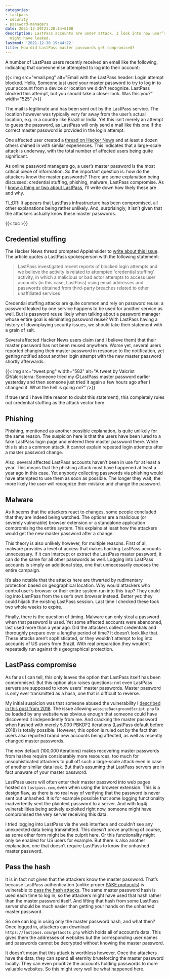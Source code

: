 ```yaml
---
categories:
- lastpass
- security
- password-managers
date: 2021-12-29T23:20:14+0100
description: LastPass accounts are under attack. I look into how user’s master passwords
  might have leaked.
lastmod: '2021-12-30 19:44:22'
title: How did LastPass master passwords get compromised?
---
```


A number of LastPass users recently received an email like the following, indicating that someone else attempted to log into their account:

{{< img src="email.png" alt="Email with the LastPass header: Login attempt blocked. Hello, Someone just used your master password to try to log in to your account from a device or location we didn't recognize. LastPass blocked this attempt, but you should take a closer look. Was this you?" width="525" />}}

The mail is legitimate and has been sent out by the LastPass service. The location however was typically very far away from the user’s actual location, e.g. in a country like Brazil or India. Yet this isn’t merely an attempt to guess the password, as LastPass will only send a mail like this one if the correct master password is provided in the login attempt.

One affected user created a [thread on Hacker News](https://news.ycombinator.com/item?id=29705957) and at least a dozen others chimed in with similar experiences. This indicates that a large-scale attack is underway, with the total number of affected users being quite significant.

As online password managers go, a user’s master password is the most critical piece of information. So the important question is: how do the attackers know the master passwords? There are some explanation being discussed: credential stuffing, phishing, malware, LastPass compromise. As I [know a thing or two about LastPass](/categories/lastpass/), I’ll write down how likely these are and why.

TL;DR: It appears that LastPass infrastructure has been compromised, all other explanations being rather unlikely. And, surprisingly, it isn’t given that the attackers actually know these master passwords.

{{< toc >}}

## Credential stuffing

The Hacker News thread prompted AppleInsider to [write about this issue](https://appleinsider.com/articles/21/12/28/lastpass-master-passwords-may-have-been-compromised). The article quotes a LastPass spokesperson with the following statement:

> LastPass investigated recent reports of blocked login attempts and we believe the activity is related to attempted 'credential stuffing' activity, in which a malicious or bad actor attempts to access user accounts (in this case, LastPass) using email addresses and passwords obtained from third-party breaches related to other unaffiliated services

Credential stuffing attacks are quite common and rely on password reuse: a password leaked by one service happens to be used for another service as well. But is password reuse likely when talking about a password manager whose entire goal is eliminating password reuse? With LastPass having a history of downplaying security issues, we should take their statement with a grain of salt.

Several affected Hacker News users claim (and I believe them) that their master password has not been reused anywhere. Worse yet, several users reported changing their master password in response to the notification, yet getting notified about another login attempt with the new master password shortly afterwards.

{{< img src="tweet.png" width="582" alt="A tweet by Valcrist @Valcristerra: Someone tried my @LastPass master password earlier yesterday and then someone just tried it again a few hours ago after I changed it. What the hell is going on?" />}}

If true (and I have little reason to doubt this statement), this completely rules out credential stuffing as the attack vector here.

## Phishing

Phishing, mentioned as another possible explanation, is quite unlikely for the same reason. The suspicion here is that the users have been lured to a fake LastPass login page and entered their master password there. While this is also a common attack, it cannot explain repeated login attempts after a master password change.

Also, several affected LastPass accounts haven’t been in use for at least a year. This means that the phishing attack must have happened at least a year ago in this case. Yet anybody collecting passwords via phishing would have attempted to use them as soon as possible. The longer they wait, the more likely the user will recognize their mistake and change the password.

## Malware

As it seems that the attackers react to changes, some people concluded that they are indeed being watched. The options are a malicious (or severely vulnerable) browser extension or a standalone application compromising the entire system. This explains at least how the attackers would get the new master password after a change.

This theory is also unlikely however, for multiple reasons. First of all, malware provides a level of access that makes hacking LastPass accounts unnecessary. If it can intercept or extract the LastPass master password, it can do the same for all other passwords as well. Logging into LastPass accounts is simply an additional step, one that unnecessarily exposes the entire campaign.

It’s also notable that the attacks here are thwarted by rudimentary protection based on geographical location. Why would attackers who control user’s browser or their entire system run into this trap? They could log into LastPass from the user’s own browser instead. Better yet: they could hijack the existing LastPass session. Last time I checked these took two whole weeks to expire.

Finally, there is the question of timing. Malware can only steal a password when that password is used. Yet some affected accounts were abandoned, last used more than a year ago. Did the attackers collect credentials and thoroughly prepare over a lengthy period of time? It doesn’t look like that. These attacks aren’t sophisticated, or they wouldn’t attempt to log into accounts of US users from Brazil. With real preparation they wouldn’t repeatedly run against this geographical protection.

## LastPass compromise

As far as I can tell, this only leaves the option that LastPass itself has been compromised. But this option also raises questions: not even LastPass servers are supposed to know users’ master passwords. Master password is only ever transmitted as a hash, one that is difficult to reverse.

My initial suspicion was that someone abused the vulnerability I [described in this post from 2018](/2018/07/09/is-your-lastpass-data-really-safe-in-the-encrypted-online-vault/). The issue allowing `websiteBackgroundScript.php` to be loaded by any website was obvious enough that someone could have discovered it independently from me. And cracking the master password when hashed with merely 5,000 PBKDF2 iterations (LastPass default before 2018) is totally possible. However, this option is ruled out by the fact that users also reported brand new accounts being affected, as well as recently changed master passwords.

The new default (100,000 iterations) makes recovering master passwords from hashes require considerably more resources, too much for unsophisticated attackers to pull off such a large-scale attack even in case of another similar data leak. But that’s assuming that LastPass servers are in fact unaware of your master password.

LastPass users will often enter their master password into web pages hosted on `lastpass.com`, even when using the browser extension. This is a design flaw, as there is no real way of verifying that the password is never sent out unhashed. It is for example possible that some logging functionality inadvertently sent the plaintext password to a server. And with log4j vulnerabilities being actively exploited right now, someone might have compromised the very server receiving this data.

I tried logging into LastPass via the web interface and couldn’t see any unexpected data being transmitted. This doesn’t prove anything of course, as some other form might be the culprit here. Or this functionality might only be enabled for US users for example. But there is also another explanation, one that doesn’t require LastPass to know the unhashed master password.

## Pass the hash

It is in fact not given that the attackers know the master password. That’s because LastPass authentication (unlike proper [PAKE protocols](https://en.wikipedia.org/wiki/Password-authenticated_key_agreement)) is vulnerable to [pass the hash attacks](https://en.wikipedia.org/wiki/Pass_the_hash). The same master password hash is used each time to log in, so the attackers might have used that hash rather than the master password itself. And lifting that hash from some LastPass server should be much easier than getting your hands on the unhashed master password.

So one can log in using only the master password hash, and what then? Once logged in, attackers can download `https://lastpass.com/getaccts.php` which holds all of account’s data. This gives them the addresses of websites but the corresponding user names and passwords cannot be decrypted without knowing the master password.

It doesn’t mean that this attack is worthless however. Once the attackers have the data, they can spend all eternity bruteforcing the master password locally. They can even prioritize the accounts holding passwords to more valuable websites. So this might very well be what happened here.